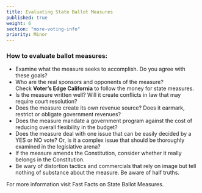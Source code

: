 ```yaml
---
title: Evaluating State Ballot Measures
published: true
weight: 6
section: "more-voting-info"
priority: Minor
---
```

### How to evaluate ballot measures:  
- Examine what the measure seeks to accomplish. Do you agree with these goals?
- Who are the real sponsors and opponents of the measure?  
	Check **Voter’s Edge California** to follow the money for state measures.  
- Is the measure written well? Will it create conflicts in law that may require court resolution?
- Does the measure create its own revenue source? Does it earmark, restrict or obligate government revenues?
- Does the measure mandate a government program against the cost of reducing overall flexibility in the budget?
- Does the measure deal with one issue that can be easily decided by a YES or NO vote? Or, is it a complex issue that should be thoroughly examined in the legislative arena?
- If the measure amends the Constitution, consider whether it really belongs in the Constitution.
- Be wary of distortion tactics and commercials that rely on image but tell nothing of substance about the measure. Be aware of half truths.  

For more information visit Fast Facts on State Ballot Measures.


